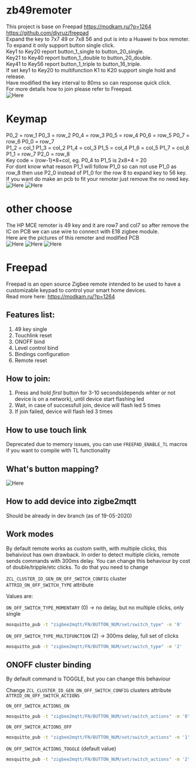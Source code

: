 # zb49remoter
This project is base on Freepad https://modkam.ru/?p=1264 https://github.com/diyruz/freepad<br>
Expand the key to 7x7 49 or 7x8 56 and put is into a Huawei tv box remoter.<br>
To expand it only support button single click.<br>
Key1 to Key20 report button_1_single to button_20_single.<br>
Key21 to Key40 report button_1_double to button_20_double.<br>
Key41 to Key56 report button_1_triple to button_16_triple.<br>
If set key1 to Key20 to multifunction K1 to K20 support single hold and release.<br>
Have modified the key interval to 80ms so can response quick click.<br>
For more details how to join please refer to Freepad.<br>
![Here](./images/huawei_remoter.jpg) 
# Keymap
P0_2 = row_1 P0_3 = row_2 P0_4 = row_3 P0_5 = row_4 P0_6 = row_5 P0_7 = row_6 P0_0 = row_7<br>
P1_2 = col_1 P1_3 = col_2 P1_4 = col_3 P1_5 = col_4 P1_6 = col_5 P1_7 = col_6 P1_1 = row_7 P2_0 = row_8<br>
Key code = (row-1)*8+col, eg. P0_4 to P1_5 is 2x8+4 = 20<br>
For dont know what reason P1_1 will follow P1_0 so can not use P1_0 as row_8 then use P2_0 instead of P1_0 for the row 8 to expand key to 56 key.<br>
If you want do make an pcb to fit your remoter just remove the no need key.<br>
![Here](./images/keymap.jpg) ![Here](./images/pcb.jpg)
# other choose
The HP MCE remoter is 49 key and it are row7 and col7 so after remove the IC on PCB we can use wire to connect with E18 zigbee module.<br>
Here are the pictures of this remoter and modified PCB <br>
![Here](./images/hpmce.jpg) ![Here](./images/hpmce1.jpg) ![Here](./images/hpmce2.jpg)

# Freepad

Freepad is an open source Zigbee remote intended to be used to have a customizable keypad to control your smart home devices.  
Read more here: https://modkam.ru/?p=1264

## Features list:
1. 49 key single
2. Touchlink reset
3. ONOFF bind
4. Level control bind
5. Bindings configuration
6. Remote reset


## How to join:

1. Press and hold *first* button for 3-10 seconds(depends whter or not device is on a network), until device start flashing led
2. Wait, in case of successfull join, device will flash led 5 times
3. If join failed, device will flash led 3 times

## How to use touch link
 Deprecated due to memory issues, you can use `FREEPAD_ENABLE_TL` macros if you want to compile with TL functionality


## What's button mapping?
![Here](./images/zigbee_keypad22.png)

## How to add device into zigbe2mqtt
Should be already in dev branch (as of 19-05-2020)



## Work modes
By default remote works as custom swith, with multiple clicks, this behaiviout has own drawback.
In order to detect multiple clicks, remote sends commands with 300ms delay.
You can change this behaviour by cost of double/tripple/etc clicks. 
To do that you need to change

`ZCL_CLUSTER_ID_GEN_ON_OFF_SWITCH_CONFIG` cluster `ATTRID_ON_OFF_SWITCH_TYPE` attribute

Values are:

`ON_OFF_SWITCH_TYPE_MOMENTARY` (0) -> no delay, but no multiple clicks, only single

```bash
mosquitto_pub -t "zigbee2mqtt/FN/BUTTON_NUM/set/switch_type" -m '0'
```

`ON_OFF_SWITCH_TYPE_MULTIFUNCTION` (2) -> 300ms delay, full set of clicks

```bash
mosquitto_pub -t "zigbee2mqtt/FN/BUTTON_NUM/set/switch_type" -m '2'
```


## ONOFF cluster binding
By default command is TOGGLE, but you can change this behaviour

Change `ZCL_CLUSTER_ID_GEN_ON_OFF_SWITCH_CONFIG` clusters attribute `ATTRID_ON_OFF_SWITCH_ACTIONS`

`ON_OFF_SWITCH_ACTIONS_ON`

```bash
mosquitto_pub -t "zigbee2mqtt/FN/BUTTON_NUM/set/switch_actions" -m '0'
```

`ON_OFF_SWITCH_ACTIONS_OFF`

```bash
mosquitto_pub -t "zigbee2mqtt/FN/BUTTON_NUM/set/switch_actions" -m '1'
```

`ON_OFF_SWITCH_ACTIONS_TOGGLE` (default value)

```bash
mosquitto_pub -t "zigbee2mqtt/FN/BUTTON_NUM/set/switch_actions" -m '2'
```
